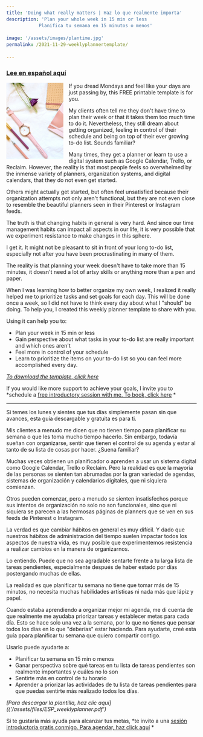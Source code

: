 ```yaml
---
title: 'Doing what really matters | Haz lo que realmente importa'
description: 'Plan your whole week in 15 min or less 
			Planifica tu semana en 15 minutos o menos'
			
image: '/assets/images/plantime.jpg'
permalink: /2021-11-29-weeklyplannertemplate/

---
```


### [Lee en español aquí](#Planifica-tus-días,-recupera-el-fin-de-semana)

<img align="left" src='/assets/images/plantime.jpg' width='30%' style='margin-right:1em'> If you dread Mondays and feel like your days are just passing by, this FREE printable template is for you.

My clients often tell me they don't have time to plan their week or that it takes them too much time to do it. Nevertheless, they still dream about getting organized, feeling in control of their schedule and being on top of their ever growing to-do list. Sounds familiar?

Many times, they get a planner or learn to use a digital system such as Google Calendar, Trello, or Reclaim. However, the reality is that most people feels so overwhelmed by the inmense variety of planners, organization systems, and digital calendars, that they do not even get started. 

Others might actually get started, but often feel unsatisfied because their organization attempts not only aren't functional, but they are not even close to resemble the beautiful planners seen in their Pinterest or Instagram feeds. 

The truth is that changing habits in general is very hard. And since our time management habits can impact all aspects in our life, it is very possible that we experiment resistance to make changes in this sphere.

I get it. It might not be pleasant to sit in front of your long to-do list, especially not after you have been procrastinating in many of them. 

The reality is that planning your week doesn't have to take more than 15 minutes, it doesn't need a lot of artsy skills or anything more than a pen and paper.

When I was learning how to better organize my own week, I realized it really helped me to prioritize tasks and set goals for each day. This will be done once a week, so I did not have to think every day about what I "should" be doing. To help you, I created this weekly planner template to share with you.

Using it can help you to:
- Plan your week in 15 min or less
- Gain perspective about what tasks in your to-do list are really important and which ones aren't
- Feel more in control of your schedule
- Learn to prioritize the items on your to-do list so you can feel more accomplished every day. 

*[To download the template, click here]('/assets/files/ENG_weeklyplanner.pdf')*

If you would like more support to achieve your goals, I invite you to *schedule a [free introductory session with me. To book, click here](https://calendly.com/vmorah) *

---

Si temes los lunes y sientes que tus días simplemente pasan sin que avances, esta guía descargable y gratuita es para ti.

Mis clientes a menudo me dicen que no tienen tiempo para planificar su semana o que les toma mucho tiempo hacerlo. Sin embargo, todavía sueñan con organizarse, sentir que tienen el control de su agenda y estar al tanto de su lista de cosas por hacer. ¿Suena familiar?

Muchas veces obtienen un planificador o aprenden a usar un sistema digital como Google Calendar, Trello o Reclaim. Pero la realidad es que la mayoría de las personas se sienten tan abrumadas por la gran variedad de agendas, sistemas de organización y calendarios digitales, que ni siquiera comienzan.

Otros pueden comenzar, pero a menudo se sienten insatisfechos porque sus intentos de organización no solo no son funcionales, sino que ni siquiera se parecen a las hermosas páginas de planners que se ven en sus feeds de Pinterest o Instagram.

La verdad es que cambiar hábitos en general es muy difícil. Y dado que nuestros hábitos de administración del tiempo suelen impactar todos los aspectos de nuestra vida, es muy posible que experimentemos resistencia a realizar cambios en la manera de organizarnos.

Lo entiendo. Puede que no sea agradable sentarte frente a tu larga lista de tareas pendientes, especialmente después de haber estado por días postergando muchas de ellas.

La realidad es que planificar tu semana no tiene que tomar más de 15 minutos, no necesita muchas habilidades artísticas ni nada más que lápiz y papel.

Cuando estaba aprendiendo a organizar mejor mi agenda, me di cuenta de que realmente me ayudaba priorizar tareas y establecer metas para cada día. Esto se hace solo una vez a la semana, por lo que no tienes que pensar todos los días en lo que "deberías" estar haciendo. Para ayudarte, creé esta guía ppara planificar tu semana que quiero compartir contigo.

Usarlo puede ayudarte a:
- Planificar tu semana en 15 min o menos
- Ganar perspectiva sobre qué tareas en tu lista de tareas pendientes son realmente importantes y cuáles no lo son
- Sentirte más en control de tu horario
- Aprender a priorizar las actividades de tu lista de tareas pendientes para que puedas sentirte más realizado todos los días.

*[Para descargar la plantilla, haz clic aquí](('/assets/files/ESP_weeklyplanner.pdf')*

Si te gustaría más ayuda para alcanzar tus metas, *te invito a una [sesión introductoria gratis conmigo. Para agendar, haz click aquí](https://calendly.com/vmorah) *